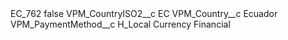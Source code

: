 <?xml version="1.0" encoding="UTF-8"?>
<CustomMetadata xmlns="http://soap.sforce.com/2006/04/metadata" xmlns:xsi="http://www.w3.org/2001/XMLSchema-instance" xmlns:xsd="http://www.w3.org/2001/XMLSchema">
    <label>EC_762</label>
    <protected>false</protected>
    <values>
        <field>VPM_CountryISO2__c</field>
        <value xsi:type="xsd:string">EC</value>
    </values>
    <values>
        <field>VPM_Country__c</field>
        <value xsi:type="xsd:string">Ecuador</value>
    </values>
    <values>
        <field>VPM_PaymentMethod__c</field>
        <value xsi:type="xsd:string">H_Local Currency Financial</value>
    </values>
</CustomMetadata>
